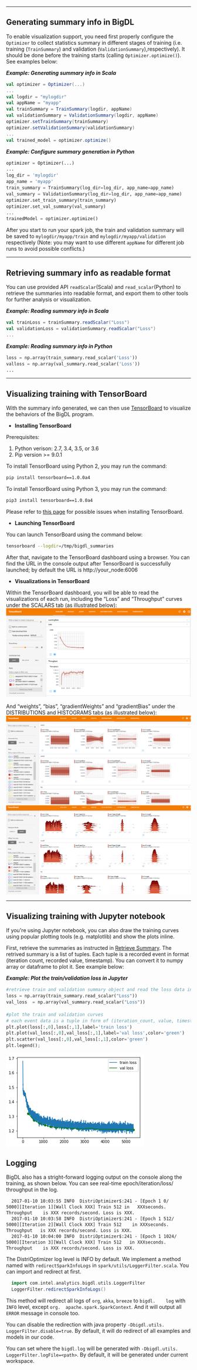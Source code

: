 
---

## **Generating summary info in BigDL**
To enable visualization support, you need first properly configure the `Optimizer` to collect statistics summary in different stages of training (i.e. training (`TrainSummary`) and validation (`ValidationSummary`),respectively). It should be done before the training starts (calling `Optimizer.optimize()`). See examples below: 

_**Example: Generating summary info in Scala**_
```scala
val optimizer = Optimizer(...)
...
val logdir = "mylogdir"
val appName = "myapp"
val trainSummary = TrainSummary(logdir, appName)
val validationSummary = ValidationSummary(logdir, appName)
optimizer.setTrainSummary(trainSummary)
optimizer.setValidationSummary(validationSummary)
...
val trained_model = optimizer.optimize()
```
_**Example: Configure summary generation in Python**_
```python
optimizer = Optimizer(...)
...
log_dir = 'mylogdir'
app_name = 'myapp'
train_summary = TrainSummary(log_dir=log_dir, app_name=app_name)
val_summary = ValidationSummary(log_dir=log_dir, app_name=app_name)
optimizer.set_train_summary(train_summary)
optimizer.set_val_summary(val_summary)
...
trainedModel = optimizer.optimize()
```
After you start to run your spark job, the train and validation summary will be saved to `mylogdir/myapp/train` and `mylogdir/myapp/validation` respectively (Note: you may want to use different `appName` for different job runs to avoid possible conflicts.)

---

## **Retrieving summary info as readable format**

You can use provided API `readScalar`(Scala) and `read_scalar`(Python) to retrieve the summaries into readable format, and export them to other tools for further analysis or visualization.

_**Example: Reading summary info in Scala**_
```scala
val trainLoss = trainSummary.readScalar("Loss")
val validationLoss = validationSummary.readScalar("Loss")
...
```

_**Example: Reading summary info in Python**_
```python
loss = np.array(train_summary.read_scalar('Loss'))
valloss = np.array(val_summary.read_scalar('Loss'))
...
```

---

## **Visualizing training with TensorBoard**
With the summary info generated, we can then use [TensorBoard](https://pypi.python.org/pypi/tensorboard) to visualize the behaviors of the BigDL program.  

* **Installing TensorBoard**

Prerequisites:

1. Python verison: 2.7, 3.4, 3.5, or 3.6
2. Pip version >= 9.0.1

To install TensorBoard using Python 2, you may run the command:
```bash
pip install tensorboard==1.0.0a4
```

To install TensorBoard using Python 3, you may run the command:
```bash
pip3 install tensorboard==1.0.0a4
```

Please refer to [this page](https://github.com/intel-analytics/BigDL/tree/master/spark/dl/src/main/scala/com/intel/analytics/bigdl/visualization#known-issues) for possible issues when installing TensorBoard.

* **Launching TensorBoard**

You can launch TensorBoard using the command below:
```bash
tensorboard --logdir=/tmp/bigdl_summaries
```
After that, navigate to the TensorBoard dashboard using a browser. You can find the URL in the console output after TensorBoard is successfully launched; by default the URL is http://your_node:6006

* **Visualizations in TensorBoard**

Within the TensorBoard dashboard, you will be able to read the visualizations of each run, including the “Loss” and “Throughput” curves under the SCALARS tab (as illustrated below):
![Scalar](../Image/tensorboard-scalar.png)

And “weights”, “bias”, “gradientWeights” and “gradientBias” under the DISTRIBUTIONS and HISTOGRAMS tabs (as illustrated below):
![histogram1](../Image/tensorboard-histo1.png)
![histogram2](../Image/tensorboard-histo2.png)

---

## **Visualizing training with Jupyter notebook**

If you're using Jupyter notebook, you can also draw the training curves using popular plotting tools (e.g. matplotlib) and show the plots inline. 

First, retrieve the summaries as instructed in [Retrieve Summary](#retrieving-summary-info-as-readable-format). The retrived summary is a list of tuples. Each tuple is a recorded event in format (iteration count, recorded value, timestamp). You can convert it to numpy array or dataframe to plot it. See example below:  

_**Example: Plot the train/validation loss in Jupyter**_

```python
#retrieve train and validation summary object and read the loss data into ndarray's. 
loss = np.array(train_summary.read_scalar("Loss"))
val_loss  = np.array(val_summary.read_scalar("Loss"))

#plot the train and validation curves
# each event data is a tuple in form of (iteration_count, value, timestamp)
plt.plot(loss[:,0],loss[:,1],label='train loss')
plt.plot(val_loss[:,0],val_loss[:,1],label='val loss',color='green')
plt.scatter(val_loss[:,0],val_loss[:,1],color='green')
plt.legend();
```
 
![jupyter](../Image/jupyter.png)

## **Logging**

BigDL also has a stright-forward logging output on the console along the    training, as shown below. You can see real-time epoch/iteration/loss/       throughput in the log.

```
  2017-01-10 10:03:55 INFO  DistriOptimizer$:241 - [Epoch 1 0/               5000][Iteration 1][Wall Clock XXX] Train 512 in   XXXseconds. Throughput    is XXX records/second. Loss is XXX.
  2017-01-10 10:03:58 INFO  DistriOptimizer$:241 - [Epoch 1 512/             5000][Iteration 2][Wall Clock XXX] Train 512    in XXXseconds. Throughput   is XXX records/second. Loss is XXX.
  2017-01-10 10:04:00 INFO  DistriOptimizer$:241 - [Epoch 1 1024/            5000][Iteration 3][Wall Clock XXX] Train 512   in XXXseconds. Throughput    is XXX records/second. Loss is XXX.
```

The DistriOptimizer log level is INFO by default. We implement a method     named with `redirectSparkInfoLogs`  in `spark/utils/LoggerFilter.scala`.    You can import and redirect at first.

```scala
  import com.intel.analytics.bigdl.utils.LoggerFilter
  LoggerFilter.redirectSparkInfoLogs()
```

This method will redirect all logs of `org`, `akka`, `breeze` to `bigdl.    log` with `INFO` level, except `org.  apache.spark.SparkContext`. And it    will output all `ERROR` message in console too.

 You can disable the redirection with java property `-Dbigdl.utils.          LoggerFilter.disable=true`. By default,   it will do redirect of all        examples and models in our code.

 You can set where the `bigdl.log` will be generated with `-Dbigdl.utils.    LoggerFilter.logFile=<path>`. By    default, it will be generated under     current workspace.

